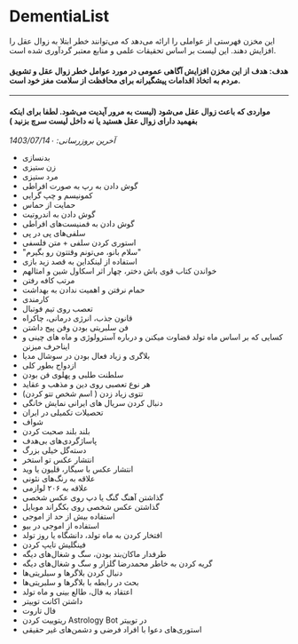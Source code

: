 # DementiaList
این مخزن فهرستی از عواملی را ارائه می‌دهد که می‌توانند خطر ابتلا به زوال عقل را افزایش دهند. این لیست بر اساس تحقیقات علمی و منابع معتبر گردآوری شده است. 
#### هدف: هدف از این مخزن افزایش آگاهی عمومی در مورد عوامل خطر زوال عقل و تشویق مردم به اتخاذ اقدامات پیشگیرانه برای محافظت از سلامت مغز خود است.
____
#### مواردی که باعث زوال عقل می‌شود (لیست به مرور آپدیت می‌شود. لطفا برای اینکه بفهمید دارای زوال عقل هستید یا نه داخل لیست سرچ بزنید )
*آخرین بروزرسانی: 1403/07/14۰*
* بدنسازی
*  زن ستیزی
*   مرد ستیزی
*   گوش دادن به رپ به صورت افراطی
*   کمونیسم و چپ گرایی
*   حمایت از حماس
*   گوش دادن به اندروتیت
*   گوش دادن به فمنیست‌های افراطی
*   سلفی‌های پی در پی
*   استوری کردن سلفی + متن فلسفی
*   "سلام بانو، می‌تونم وقتتون رو بگیرم"
*   استفاده از لینکداین به قصد زید بازی
*   خواندن کتاب قوی باش دختر، چهار اثر اسکاول شین و امثالهم
*   مرتب کافه رفتن
*   حمام نرفتن و اهمیت ندادن به بهداشت
*   کارمندی
*   تعصب روی تیم فوتبال
*   قانون جذب، انرژی درمانی، چاکراه
*   فن سلبریتی بودن وفن پیج داشتن
*   کسایی که بر اساس ماه تولد قضاوت میکنن و درباره آسترولوژی و ماه های چینی و ایناحرف میزنن
*   بلاگری و زیاد فعال بودن در سوشال مدیا
*   ازدواج بطور کلی
*   سلطنت طلبی و پهلوی فن بودن
*   هر نوع تعصبی روی دین و مذهب و عقاید 
*   تتوی زیاد زدن ( اسم شخص تتو کردن) 
*   دنبال کردن سریال های ایرانی نمایش خانگی
*   تحصیلات تکمیلی در ایران
*   شواف
*   بلند بلند صحبت کردن
*   پاساژگردی‌های بی‌هدف
*   دسته‌گل خیلی بزرگ
*   انتشار عکس تو استخر
*   انتشار عکس با سیگار، قلیون یا وید
*   علاقه به رنگ‌های نئونی
*   علاقه به ۲۰۶ لوازمی
*   گذاشتن آهنگ گنگ یا دپ روی عکس شخصی
*   گذاشتن عکس شخصی روی بکگراند موبایل
*   استفاده بیش از حد از اموجی
*   استفاده از اموجی در بیو
*   افتخار کردن به ماه تولد، دانشگاه یا روز تولد
*   فینگلیش تایپ کردن
*   طرفدار ماکان‌بند بودن، سگ و شغال‌های دیگه
*   گریه کردن به خاطر محمدرضا گلزار و سگ و شغال‌های دیگه
*   دنبال کردن بلاگرها و سبلریتی‌ها
*   بحث در رابطه با بلاگرها و سلبریتی‌ها
*   اعتقاد به فال، طالع بینی و ماه تولد
*   داشتن اکانت توییتر
*   فال تاروت
*   ریتوییت کردن Astrology Bot در توییتر
*   استوری‌های دعوا با افراد فرضی و دشمن‌های غیر حقیقی
  
